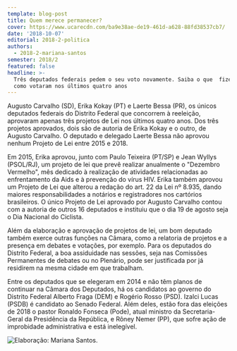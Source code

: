 ```yaml
---
template: blog-post
title: Quem merece permanecer?
cover: https://www.ucarecdn.com/ba9e38ae-de19-461d-a628-88fd38537cb7/
date: '2018-10-07'
editorial: 2018-2-politica
authors:
  - 2018-2-mariana-santos
semester: 2018/2
featured: false
headline: >-
  Três deputados federais pedem o seu voto novamente. Saiba o que  fizeram e
  como votaram nos últimos quatro anos
---
```

Augusto Carvalho (SD), Erika Kokay (PT) e Laerte Bessa (PR), os únicos deputados federais do Distrito Federal que concorrem à reeleição, aprovaram apenas três projetos de Lei nos últimos quatro anos. Dos três projetos aprovados, dois são de autoria de Erika Kokay e o outro, de Augusto Carvalho. O deputado e delegado Laerte Bessa não aprovou nenhum Projeto de Lei entre 2015 e 2018.

Em 2015, Erika aprovou, junto com Paulo Teixeira (PT/SP) e Jean Wyllys (PSOL/RJ), um projeto de lei que prevê realizar anualmente o "Dezembro Vermelho", mês dedicado à realização de atividades relacionadas ao enfrentamento da Aids e à prevenção do vírus HIV. Erika também aprovou um Projeto de Lei que alterou a  redação do art. 22 da Lei nº 8.935, dando maiores responsabilidades a notários e registradores nos cartórios brasileiros. O único Projeto de Lei aprovado por Augusto Carvalho contou com a autoria de outros 16 deputados e instituiu que o dia 19 de agosto seja o Dia Nacional do Ciclista.

 Além da elaboração e aprovação de projetos de lei, um bom deputado também exerce outras funções na Câmara, como a relatoria de projetos e a presença em debates e votações, por exemplo. Para os deputados do Distrito Federal, a boa assiduidade nas sessões, seja nas Comissões Permanentes de debates ou no Plenário, pode ser justificada por já residirem na mesma cidade em que trabalham.

Entre os deputados que se elegeram em 2014 e não têm planos de continuar na Câmara dos Deputados, há os candidatos ao governo do Distrito Federal Alberto Fraga (DEM) e Rogério Rosso (PSD). Izalci Lucas (PSDB) é candidato ao Senado Federal. Além deles, estão fora das eleições de 2018 o pastor Ronaldo Fonseca (Pode), atual ministro da Secretaria-Geral da Presidência da República, e Rôney Nemer (PP), que sofre ação de improbidade administrativa e está inelegível.

![Elaboração: Mariana Santos.](https://www.ucarecdn.com/cf60e2ad-e91b-420a-a2ed-2b906e618b8c/)
